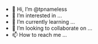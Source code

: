 - 👋 Hi, I’m @tpnameless
- 👀 I’m interested in ...
- 🌱 I’m currently learning ...
- 💞️ I’m looking to collaborate on ...
- 📫 How to reach me ...

<!---
tpnameless/tpnameless is a ✨ special ✨ repository because its `README.md` (this file) appears on your GitHub profile.
You can click the Preview link to take a look at your changes.
--->
